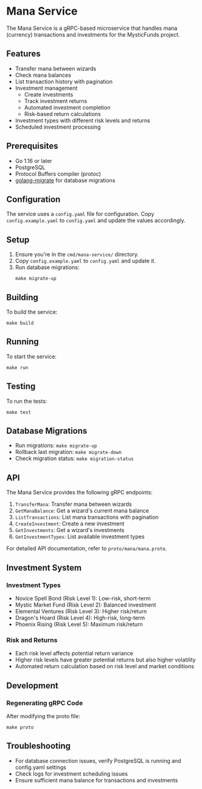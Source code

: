 # Mana Service

The Mana Service is a gRPC-based microservice that handles mana (currency) transactions and investments for the MysticFunds project.

## Features

- Transfer mana between wizards
- Check mana balances
- List transaction history with pagination
- Investment management
  - Create investments
  - Track investment returns
  - Automated investment completion
  - Risk-based return calculations
- Investment types with different risk levels and returns
- Scheduled investment processing

## Prerequisites

- Go 1.16 or later
- PostgreSQL
- Protocol Buffers compiler (protoc)
- [golang-migrate](https://github.com/golang-migrate/migrate) for database migrations

## Configuration

The service uses a `config.yaml` file for configuration. Copy `config.example.yaml` to `config.yaml` and update the values accordingly.

## Setup

1. Ensure you're in the `cmd/mana-service/` directory.
2. Copy `config.example.yaml` to `config.yaml` and update it.
3. Run database migrations:
   ```
   make migrate-up
   ```

## Building

To build the service:
```
make build
```

## Running

To start the service:
```
make run
```

## Testing

To run the tests:
```
make test
```

## Database Migrations

- Run migrations: `make migrate-up`
- Rollback last migration: `make migrate-down`
- Check migration status: `make migration-status`

## API

The Mana Service provides the following gRPC endpoints:

1. `TransferMana`: Transfer mana between wizards
2. `GetManaBalance`: Get a wizard's current mana balance
3. `ListTransactions`: List mana transactions with pagination
4. `CreateInvestment`: Create a new investment
5. `GetInvestments`: Get a wizard's investments
6. `GetInvestmentTypes`: List available investment types

For detailed API documentation, refer to `proto/mana/mana.proto`.

## Investment System

### Investment Types
- Novice Spell Bond (Risk Level 1): Low-risk, short-term
- Mystic Market Fund (Risk Level 2): Balanced investment
- Elemental Ventures (Risk Level 3): Higher risk/return
- Dragon's Hoard (Risk Level 4): High-risk, long-term
- Phoenix Rising (Risk Level 5): Maximum risk/return

### Risk and Returns
- Each risk level affects potential return variance
- Higher risk levels have greater potential returns but also higher volatility
- Automated return calculation based on risk level and market conditions

## Development

### Regenerating gRPC Code
After modifying the proto file:
```
make proto
```

## Troubleshooting

- For database connection issues, verify PostgreSQL is running and config.yaml settings
- Check logs for investment scheduling issues
- Ensure sufficient mana balance for transactions and investments